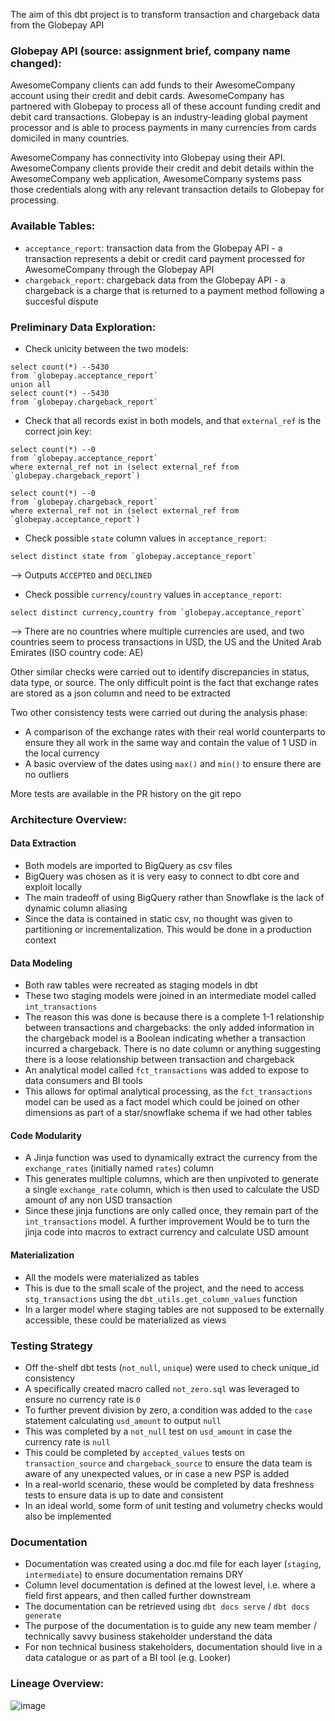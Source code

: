 The aim of this dbt project is to transform transaction and chargeback data from the Globepay API

### Globepay API (source: assignment brief, company name changed):
AwesomeCompany clients can add funds to their AwesomeCompany account using their credit and debit cards. AwesomeCompany has
partnered with Globepay to process all of these account funding credit and debit card
transactions. Globepay is an industry-leading global payment processor and is able to process
payments in many currencies from cards domiciled in many countries.

AwesomeCompany has connectivity into Globepay using their API. AwesomeCompany clients provide their credit and
debit details within the AwesomeCompany web application, AwesomeCompany systems pass those credentials along with
any relevant transaction details to Globepay for processing.


### Available Tables:

- `acceptance_report`: transaction data from the Globepay API - a transaction represents a debit or credit card payment processed for AwesomeCompany through the Globepay API 
- `chargeback_report`: chargeback data from the Globepay API - a chargeback is a charge that is returned to a payment method following a succesful dispute

### Preliminary Data Exploration:
- Check unicity between the two models:
```
select count(*) --5430
from `globepay.acceptance_report`
union all
select count(*) --5430 
from `globepay.chargeback_report`
```

- Check that all records exist in both models, and that `external_ref` is the correct join key:
```
select count(*) --0
from `globepay.acceptance_report`
where external_ref not in (select external_ref from `globepay.chargeback_report`)

select count(*) --0
from `globepay.chargeback_report`
where external_ref not in (select external_ref from `globepay.acceptance_report`)
```

- Check possible `state` column values in `acceptance_report`:
```
select distinct state from `globepay.acceptance_report`
```
--> Outputs `ACCEPTED` and `DECLINED`

- Check possible `currency`/`country` values in `acceptance_report`:
```
select distinct currency,country from `globepay.acceptance_report`
```

--> There are no countries where multiple currencies are used, and two countries seem to process transactions in USD, the US and the United Arab Emirates (ISO country code: AE) 

Other similar checks were carried out to identify discrepancies in status, data type, or source. The only difficult point is the fact that exchange rates are stored as a json column and need to be extracted

Two other consistency tests were carried out during the analysis phase: 

- A comparison of the exchange rates with their real world counterparts to ensure they all work in the same way and contain the value of 1 USD in the local currency 
- A basic overview of the dates using `max()` and `min()` to ensure there are no outliers 

More tests are available in the PR history on the git repo 

### Architecture Overview:

#### Data Extraction 
- Both models are imported to BigQuery as csv files 
- BigQuery was chosen as it is very easy to connect to dbt core and exploit locally 
- The main tradeoff of using BigQuery rather than Snowflake is the lack of dynamic column aliasing
- Since the data is contained in static csv, no thought was given to partitioning or incrementalization. This would be done in a production context 

#### Data Modeling 
- Both raw tables were recreated as staging models in dbt 
- These two staging models were joined in an intermediate model called `int_transactions`
- The reason this was done is because there is a complete 1-1 relationship between transactions and chargebacks: the only added information in the chargeback model is a Boolean indicating whether a transaction incurred a chargeback. There is no date column or anything suggesting there is a loose relationship between transaction and chargeback 
- An analytical model called `fct_transactions` was added to expose to data consumers and BI tools 
- This allows for optimal analytical processing, as the `fct_transactions` model can be used as a fact model which could be joined on other dimensions as part of a star/snowflake schema if we had other tables   

#### Code Modularity 
- A Jinja function was used to dynamically extract the currency from the `exchange_rates` (initially named `rates`) column
- This generates multiple columns, which are then unpivoted to generate a single `exchange_rate` column, which is then used to calculate the USD amount of any non USD transaction
- Since these jinja functions are only called once, they remain part of the `int_transactions` model. A further improvement Would be to turn the jinja code into macros to extract currency and calculate USD amount 

#### Materialization
- All the models were materialized as tables
- This is due to the small scale of the project, and the need to access `stg_transactions` using the `dbt_utils.get_column_values` function
- In a larger model where staging tables are not supposed to be externally accessible, these could be materialized as views 

### Testing Strategy
- Off the-shelf dbt tests (`not_null`, `unique`) were used to check unique_id consistency 
- A specifically created macro called `not_zero.sql` was leveraged to ensure no currency rate is `0`
- To further prevent division by zero, a condition was added to the `case` statement calculating `usd_amount` to output `null`  
- This was completed by a `not_null` test on `usd_amount` in case the currency rate is `null`
- This could be completed by `accepted_values` tests on `transaction_source` and `chargeback_source` to ensure the data team is aware of any unexpected values, or in case a new PSP is added 
- In a real-world scenario, these would be completed by data freshness tests to ensure data is up to date and consistent 
- In an ideal world, some form of unit testing and volumetry checks would also be implemented 

### Documentation
- Documentation was created using a doc.md file for each layer (`staging`, `intermediate`) to ensure documentation remains DRY
- Column level documentation is defined at the lowest level, i.e. where a field first appears, and then called further downstream 
- The documentation can be retrieved using `dbt docs serve` / `dbt docs generate`
- The purpose of the documentation is to guide any new team member / technically savvy business stakeholder understand the data
- For non technical business stakeholders, documentation should live in a data catalogue or as part of a BI tool (e.g. Looker)

### Lineage Overview:
![image](https://github.com/user-attachments/assets/fce02ef7-d1fa-4ab7-b5fa-213ebea47170)
